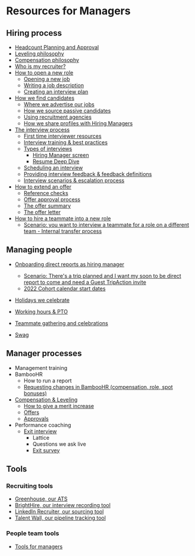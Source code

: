# Resources for Managers

## Hiring process

- [Headcount Planning and Approval](talent/process/headcount_changes.md)
- [Leveling philosophy](../../benefits-pay-perks/pay-expenses/compensation/leveling-guide.md)
- [Compensation philosophy](../../benefits-pay-perks/pay-expenses/compensation/index.md)
- [Who is my recruiter?](teamalignment.md)
- [How to open a new role](talent/process/opening_a_new_job.md)
  - [Opening a new job](https://docs.google.com/forms/d/e/1FAIpQLSdYwWlI_4bKKSkhWq4FrLNE2MPEhRtiq91GtEC6RuFAt-mgfA/viewform)
  - [Writing a job description](talent/process/opening_a_new_job.md)
  - [Creating an interview plan](talent/process/opening_a_new_job.md)
- [How we find candidates](talent/process/identifying_candidates.md)
  - [Where we advertise our jobs](talent/process/identifying_candidates.md)
  - [How we source passive candidates](talent/process/identifying_candidates.md)
  - [Using recruitment agencies](talent/process/identifying_candidates.md)
  - [How we share profiles with Hiring Managers](talent/process/identifying_candidates.md)
- [The interview process](talent/process/interview_process.md)
  - [First time interviewer resources](talent/tools/interview_training.md#checklist-for-new-interviewers)
  - [Interview training & best practices](talent/tools/interview_training.md)
  - [Types of interviews](talent/process/types_of_interviews.md)
    - [Hiring Manager screen](talent/process/types_of_interviews.md#hiring-manager-interview)
    - [Resume Deep Dive](talent/process/types_of_interviews.md#resume-deep-dive)
  - [Scheduling an interview](talent/process/interview_process.md)
  - [Providing interview feedback & feedback definitions](talent/process/interview_process.md#providing-interview-feedback)
  - [Interview scenarios & escalation process](talent/process/scenarios_and_escalation_process.md)
- [How to extend an offer](talent/process/extending_an_offer.md)
  - [Reference checks](talent/process/extending_an_offer.md#offer-stage)
  - [Offer approval process](talent/process/extending_an_offer.md)
  - [The offer summary](talent/process/extending_an_offer.md)
  - [The offer letter](talent/process/extending_an_offer.md)
- [How to hire a teammate into a new role](../../company-info-and-process/working-at-sourcegraph/switching-teams.md)
  - [Scenario: you want to interview a teammate for a role on a different team - Internal transfer process](../../company-info-and-process/working-at-sourcegraph/switching-teams.md)

## Managing people

- [Onboarding direct reports as hiring manager](../../company-info-and-process/onboarding/onboarding-for-hiring-managers.md)

  - [Scenario: There's a trip planned and I want my soon to be direct report to come and need a Guest TripAction invite](../../benefits-pay-perks/benefits-perks/travel/Navan.md#new-teammates-joining-trips)
  - [2022 Cohort calendar start dates](https://docs.google.com/spreadsheets/d/1Q_h9I0CkppecPNbaMlhe7uafcNdfzWuiPApm0KxTaAA/edit#gid=0)

- [Holidays we celebrate](../../company-info-and-process/working-at-sourcegraph/holidays.md)
- [Working hours & PTO](../../benefits-pay-perks/benefits-perks/time-off/index.md)
- [Teammate gathering and celebrations](../../benefits-pay-perks/benefits-perks/celebrate.md)
- [Swag](swag.md)

## Manager processes

- Management training
- BambooHR
  - How to run a report
  - [Requesting changes in BambooHR (compensation, role, spot bonuses)](people-ops/process/compensation-and-leveling/compensation-role-changes.md)
- [Compensation & Leveling](people-ops/process/compensation-and-leveling/index.md)
  - [How to give a merit increase](people-ops/process/compensation-and-leveling/index.md)
  - [Offers](people-ops/process/compensation-and-leveling/index.md)
  - [Approvals](people-ops/process/compensation-and-leveling/index.md)
- Performance coaching
  - [Exit interview](../people-talent/people-ops/process/leaving.md#exit-interviews)
    - Lattice
    - Questions we ask live
    - [Exit survey](people-ops/process/teammate-sentiment/exit-survey.md)

## Tools

### Recruiting tools

- [Greenhouse, our ATS](talent/tools/guide_to_using_greenhouse.md)
- [BrightHire, our interview recording tool](talent/tools/guide_to_using_brighthire.md)
- [LinkedIn Recruiter, our sourcing tool](talent/process/linkedin.md)
- [Talent Wall, our pipeline tracking tool](talent/tools/guide_to_using_talentwall.md)

### People team tools

- [Tools for managers](people-ops/tools/manager-guide.md)
